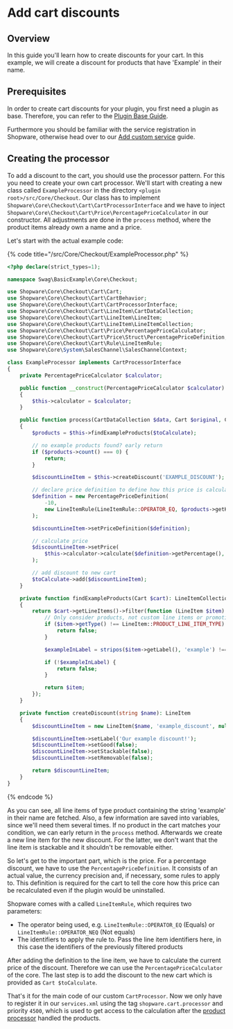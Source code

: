 # Add cart discounts

## Overview

In this guide you'll learn how to create discounts for your cart. In this example, we will create a discount for products that have 'Example' in their name.

## Prerequisites

In order to create cart discounts for your plugin, you first need a plugin as base. Therefore, you can refer to the [Plugin Base Guide](../../plugin-base-guide.md).

Furthermore you should be familiar with the service registration in Shopware, otherwise head over to our [Add custom service](../../plugin-fundamentals/add-custom-service.md) guide.

## Creating the processor

To add a discount to the cart, you should use the processor pattern. For this you need to create your own cart processor. We'll start with creating a new class called `ExampleProcessor` in the directory `<plugin root>/src/Core/Checkout`. Our class has to implement `Shopware\Core\Checkout\Cart\CartProcessorInterface` and we have to inject `Shopware\Core\Checkout\Cart\Price\PercentagePriceCalculator` in our constructor. All adjustments are done in the `process` method, where the product items already own a name and a price.

Let's start with the actual example code:

{% code title="<plugin root>/src/Core/Checkout/ExampleProcessor.php" %}

```php
<?php declare(strict_types=1);

namespace Swag\BasicExample\Core\Checkout;

use Shopware\Core\Checkout\Cart\Cart;
use Shopware\Core\Checkout\Cart\CartBehavior;
use Shopware\Core\Checkout\Cart\CartProcessorInterface;
use Shopware\Core\Checkout\Cart\LineItem\CartDataCollection;
use Shopware\Core\Checkout\Cart\LineItem\LineItem;
use Shopware\Core\Checkout\Cart\LineItem\LineItemCollection;
use Shopware\Core\Checkout\Cart\Price\PercentagePriceCalculator;
use Shopware\Core\Checkout\Cart\Price\Struct\PercentagePriceDefinition;
use Shopware\Core\Checkout\Cart\Rule\LineItemRule;
use Shopware\Core\System\SalesChannel\SalesChannelContext;

class ExampleProcessor implements CartProcessorInterface
{
    private PercentagePriceCalculator $calculator;

    public function __construct(PercentagePriceCalculator $calculator)
    {
        $this->calculator = $calculator;
    }

    public function process(CartDataCollection $data, Cart $original, Cart $toCalculate, SalesChannelContext $context, CartBehavior $behavior): void
    {
        $products = $this->findExampleProducts($toCalculate);

        // no example products found? early return
        if ($products->count() === 0) {
            return;
        }

        $discountLineItem = $this->createDiscount('EXAMPLE_DISCOUNT');

        // declare price definition to define how this price is calculated
        $definition = new PercentagePriceDefinition(
            -10,
            new LineItemRule(LineItemRule::OPERATOR_EQ, $products->getKeys())
        );

        $discountLineItem->setPriceDefinition($definition);

        // calculate price
        $discountLineItem->setPrice(
            $this->calculator->calculate($definition->getPercentage(), $products->getPrices(), $context)
        );

        // add discount to new cart
        $toCalculate->add($discountLineItem);
    }

    private function findExampleProducts(Cart $cart): LineItemCollection
    {
        return $cart->getLineItems()->filter(function (LineItem $item) {
            // Only consider products, not custom line items or promotional line items
            if ($item->getType() !== LineItem::PRODUCT_LINE_ITEM_TYPE) {
                return false;
            }

            $exampleInLabel = stripos($item->getLabel(), 'example') !== false;

            if (!$exampleInLabel) {
                return false;
            }

            return $item;
        });
    }

    private function createDiscount(string $name): LineItem
    {
        $discountLineItem = new LineItem($name, 'example_discount', null, 1);

        $discountLineItem->setLabel('Our example discount!');
        $discountLineItem->setGood(false);
        $discountLineItem->setStackable(false);
        $discountLineItem->setRemovable(false);

        return $discountLineItem;
    }
}
```

{% endcode %}

As you can see, all line items of type product containing the string 'example' in their name are fetched. Also, a few information are saved into variables, since we'll need them several times. If no product in the cart matches your condition, we can early return in the `process` method. Afterwards we create a new line item for the new discount. For the latter, we don't want that the line item is stackable and it shouldn't be removable either.

So let's get to the important part, which is the price. For a percentage discount, we have to use the `PercentagePriceDefinition`. It consists of an actual value, the currency precision and, if necessary, some rules to apply to. This definition is required for the cart to tell the core how this price can be recalculated even if the plugin would be uninstalled.

Shopware comes with a called `LineItemRule`, which requires two parameters:

* The operator being used, e.g. `LineItemRule::OPERATOR_EQ` \(Equals\) or `LineItemRule::OPERATOR_NEQ` \(Not equals\)
* The identifiers to apply the rule to. Pass the line item identifiers here, in this case the identifiers of the previously filtered products

After adding the definition to the line item, we have to calculate the current price of the discount. Therefore we can use the `PercentagePriceCalculator` of the core. The last step is to add the discount to the new cart which is provided as `Cart $toCalculate`.

That's it for the main code of our custom `CartProcessor`. Now we only have to register it in our `services.xml` using the tag `shopware.cart.processor` and priority `4500`, which is used to get access to the calculation after the [product processor](https://github.com/shopware/platform/blob/v6.3.4.1/src/Core/Checkout/DependencyInjection/cart.xml#L223-L231) handled the products.
